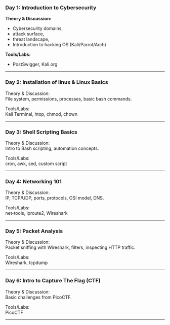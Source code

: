 ### Day 1: Introduction to Cybersecurity

**Theory & Discussion:**  
- Cybersecurity domains, 
- attack surface, 
- threat landscape, 
- Introduction to hacking OS (Kali/Parrot/Arch)

**Tools/Labs:** 
- PostSwigger, Kali.org

---
### Day 2: Installation of linux & Linux Basics

Theory & Discussion:  
File system, permissions, processes, basic bash commands.

Tools/Labs:  
Kali Terminal, htop, chmod, chown

---
### Day 3: Shell Scripting Basics

Theory & Discussion:  
Intro to Bash scripting, automation concepts.

Tools/Labs:  
cron, awk, sed, custom script

---
### Day 4: Networking 101

Theory & Discussion:  
IP, TCP/UDP, ports, protocols, OSI model, DNS.

Tools/Labs:  
net-tools, iproute2, Wireshark

---
### Day 5: Packet Analysis

Theory & Discussion:  
Packet sniffing with Wireshark, filters, inspecting HTTP traffic.

Tools/Labs:  
Wireshark, tcpdump

---
### Day 6: Intro to Capture The Flag (CTF)

Theory & Discussion:  
Basic challenges from PicoCTF.

Tools/Labs:  
PicoCTF

---
